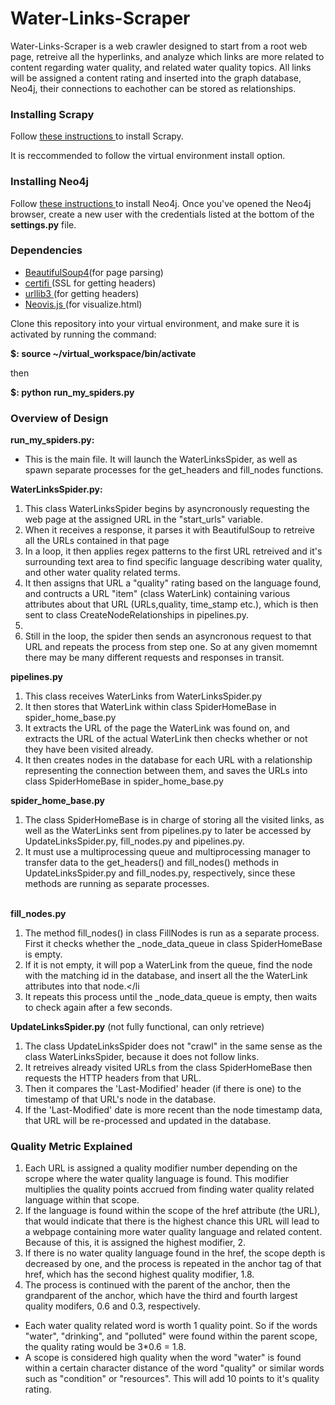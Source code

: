 # Water-Links-Scraper

<p>Water-Links-Scraper is a web crawler designed to start from a root web page, 
retreive all the hyperlinks, and analyze which links are more related to content 
regarding water quality, and related water quality topics. All links will be assigned a content rating and inserted into the graph database, Neo4j, their connections to eachother can be stored as relationships. 

<h3> Installing Scrapy </h3>
<p>Follow <a href='http://doc.scrapy.org/en/latest/intro/install.html'> these instructions </a>to install Scrapy.</p>
<p>It is reccommended to follow the virtual environment install option.</p>

<h3> Installing Neo4j </h3>
<p>Follow <a href='https://neo4j.com/docs/operations-manual/current/installation/'>these instructions </a> to install Neo4j. Once you've opened the Neo4j browser, create a new user with the credentials listed at the bottom of the <b>settings.py</b>  file.</p>

<h3> Dependencies </h3>
<ul>
  <li><a href='https://www.crummy.com/software/BeautifulSoup/bs4/doc/#installing-beautiful-soup'>BeautifulSoup4</a>(for page parsing)</li>
  <li><a href='https://pypi.org/project/certifi/'>certifi </a>(SSL for getting headers)</li>
  <li><a href='https://pypi.org/project/urllib3/'>urllib3 </a>(for getting headers)</li>
  <li><a href='https://github.com/neo4j-contrib/neovis.js/'>Neovis.js </a>(for visualize.html)</li>
</ul>
  

<p>Clone this repository into your virtual environment, and make sure it is activated
by running the command:</p>
<p><b>$: source ~/virtual_workspace/bin/activate</b></p>
<p>then</p>
<p><b>$: python run_my_spiders.py</b></p>

<h3>Overview of Design</h3>

<b>run_my_spiders.py:</b>
  <ul><li>This is the main file. It will launch the WaterLinksSpider, as well as spawn separate processes for the get_headers and fill_nodes functions.</li></ul>
  
  <b>WaterLinksSpider.py:</b>
    <ol>
      <li>This class WaterLinksSpider begins by asyncronously requesting the web page at the assigned URL in the "start_urls" variable.           </li> 
      <li>When it receives a response, it parses it with BeautifulSoup to retreive all the URLs contained in that page</li>
      <li> In a loop, it then applies regex patterns to the first URL retreived and it's surrounding text area to find specific language describing water quality, and other water quality related terms.</li> 
      <li>It then assigns that URL a "quality" rating based on the language found, and contructs a URL "item" (class WaterLink) containing various attributes about that URL (URLs,quality, time_stamp etc.), which is then sent to class CreateNodeRelationships in pipelines.py.<li>
      <li>Still in the loop, the spider then sends an asyncronous request to that URL and repeats the process from step one. So at any given momemnt there may be many different requests and responses in transit. </li>
    </ol>
    
  <b>pipelines.py</b>
    <ol>
     <li>This class receives WaterLinks from WaterLinksSpider.py</li>
     <li>It then stores that WaterLink within class SpiderHomeBase in spider_home_base.py</li>
     <li>It extracts the URL of the page the WaterLink was found on, and extracts the URL of the actual WaterLink then checks whether or not they have been visited already.</li> 
      <li> It then creates nodes in the database for each URL with a relationship representing the connection between them, and saves the URLs into class SpiderHomeBase in spider_home_base.py</li>
    </ol>
  
  <b>spider_home_base.py</b>
    <ol>
      <li> The class SpiderHomeBase is in charge of storing all the visited links, as well as the WaterLinks sent from pipelines.py to later be accessed by UpdateLinksSpider.py, fill_nodes.py and pipelines.py.</li>
      <li> It must use a multiprocessing queue and multiprocessing manager to transfer data to the get_headers() and fill_nodes() methods in UpdateLinksSpider.py and fill_nodes.py, respectively, since these methods are running as separate processes.</li>    
    </ol>
  
  <b>fill_nodes.py</b>
    <ol>
      <li>The method fill_nodes() in class FillNodes is run as a separate process. First it checks whether the _node_data_queue in class SpiderHomeBase is empty.</li>
      <li> If it is not empty, it will pop a WaterLink from the queue, find the node with the matching id in the database, and insert all the the WaterLink attributes into that node.</li
      <li> It repeats this process until the _node_data_queue is empty, then waits to check again after a few seconds.</li>
    </ol>
  
  <b>UpdateLinksSpider.py</b> (not fully functional, can only retrieve)
    <ol>
      <li> The class UpdateLinksSpider does not "crawl" in the same sense as the class WaterLinksSpider, because it does not follow links.</li> 
      <li>It retreives already visited URLs from the class SpiderHomeBase then requests the HTTP headers from that URL.</li>
      <li>Then it compares the 'Last-Modified' header (if there is one) to the timestamp of that URL's node in the database.</li> 
      <li>If the 'Last-Modified' date is more recent than the node timestamp data, that URL will be re-processed and updated in the database.</li>
    </ol>

<h3>Quality Metric Explained</h3>
<ol>
  <li> Each URL is assigned a quality modifier number depending on the scrope where the water quality language is found. This modifier multiplies the quality points accrued from finding water quality related language within that scope.</li>
  <li> If the language is found within the scope of the href attribute (the URL), that would indicate that there is the highest chance this URL will lead to a webpage containing more water quality language and related content. Because of this, it is assigned the highest modifier, 2.</li>
  <li> If there is no water quality language found in the href, the scope depth is decreased by one, and the process is repeated in the anchor tag of that href, which has the second highest quality modifier, 1.8.</li>
  <li> The process is continued with the parent of the anchor, then the grandparent of the anchor, which have the third and fourth largest quality modifers, 0.6 and 0.3, respectively.</li>
</ol>
<ul>
  <li> Each water quality related word is worth 1 quality point. So if the words "water", "drinking", and "polluted" were found within the parent scope, the quality rating would be 3*0.6 = 1.8.</li>
  <li> A scope is considered high quality when the word "water" is found within a certain character distance of the word "quality" or similar words such as "condition" or "resources". This will add 10 points to it's quality rating.</li>
 </ul>
      

